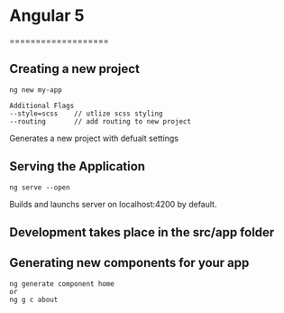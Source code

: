 # Angular 5
===================
## Creating a new project
```
ng new my-app

Additional Flags
--style=scss    // utlize scss styling
--routing       // add routing to new project
```
Generates a new project with defualt settings


## Serving the Application
```
ng serve --open
```
Builds and launchs server on localhost:4200 by default.


## Development takes place in the src/app folder
## Generating new components for your app
```
ng generate component home
or
ng g c about
```